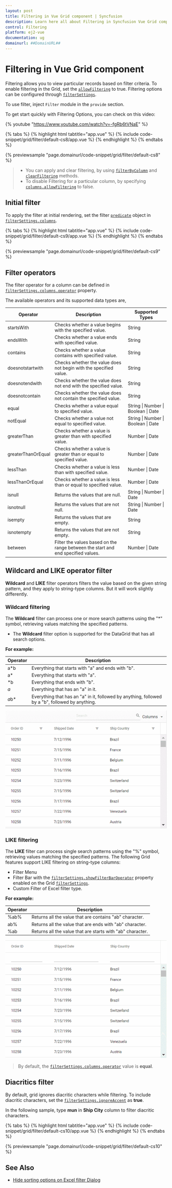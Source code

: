```yaml
---
layout: post
title: Filtering in Vue Grid component | Syncfusion
description: Learn here all about Filtering in Syncfusion Vue Grid component of Syncfusion Essential JS 2 and more.
control: Filtering 
platform: ej2-vue
documentation: ug
domainurl: ##DomainURL##
---
```


# Filtering in Vue Grid component

Filtering allows you to view particular records based on filter criteria. To enable filtering in the Grid, set the [`allowFiltering`](https://ej2.syncfusion.com/vue/documentation/api/grid/#allowfiltering) to true. Filtering options can be configured through [`filterSettings`](https://ej2.syncfusion.com/vue/documentation/api/grid/filterSettings/).

To use filter, inject `Filter` module in the `provide` section.

To get start quickly with Filtering Options, you can check on this video:

{% youtube "https://www.youtube.com/watch?v=-fgRb6tVNaE" %}

<!-- The Grid supports three types of filter, they are
* Filter bar
* Excel
* Checkbox -->

{% tabs %}
{% highlight html tabtitle="app.vue" %}
{% include code-snippet/grid/filter/default-cs8/app.vue %}
{% endhighlight %}
{% endtabs %}
        
{% previewsample "page.domainurl/code-snippet/grid/filter/default-cs8" %}

> * You can apply and clear filtering, by using [`filterByColumn`](https://ej2.syncfusion.com/vue/documentation/api/grid/filter/#filterbycolumn) and [`clearFiltering`](https://ej2.syncfusion.com/vue/documentation/api/grid/filter/#clearfiltering) methods.
> * To disable Filtering for a particular column, by specifying [`columns.allowFiltering`](https://ej2.syncfusion.com/vue/documentation/api/grid/column/#allowfiltering) to false.

## Initial filter

To apply the filter at initial rendering, set the filter [`predicate`](https://ej2.syncfusion.com/vue/documentation/api/grid/predicate/) object in [`filterSettings.columns`](https://ej2.syncfusion.com/vue/documentation/api/grid/filterSettingsModel/#columns).

{% tabs %}
{% highlight html tabtitle="app.vue" %}
{% include code-snippet/grid/filter/default-cs9/app.vue %}
{% endhighlight %}
{% endtabs %}
        
{% previewsample "page.domainurl/code-snippet/grid/filter/default-cs9" %}

## Filter operators

The filter operator for a column can be defined in [`filterSettings.columns.operator`](https://ej2.syncfusion.com/vue/documentation/api/grid/predicateModel/#operator) property.

The available operators and its supported data types are,

Operator |Description |Supported Types
-----|-----|-----
startsWith |Checks whether a value begins with the specified value. |String
endsWith |Checks whether a value ends with specified value. |String
contains |Checks whether a value contains with specified value. |String
doesnotstartwith |Checks whether the value does not begin with the specified value. |String
doesnotendwith |Checks whether the value does not end with the specified value. |String
doesnotcontain |Checks whether the value does not contain the specified value. |String
equal |Checks whether a value equal to specified value. |String &#124; Number &#124; Boolean &#124; Date
notEqual |Checks whether a value not equal to specified value. |String &#124; Number &#124; Boolean &#124; Date
greaterThan |Checks whether a value is greater than with specified value. |Number &#124; Date
greaterThanOrEqual|Checks whether a value is greater than or equal to specified value. |Number &#124; Date
lessThan |Checks whether a value is less than with specified value. |Number &#124; Date
lessThanOrEqual |Checks whether a value is less than or equal to specified value. |Number &#124; Date
isnull |Returns the values that are null. |String &#124; Number &#124; Date
isnotnull |Returns the values that are not null. |String &#124; Number &#124; Date
isempty |Returns the values that are empty. |String
isnotempty |Returns the values that are not empty. |String
between|Filter the values based on the range between the start and end specified values. |Number &#124; Date

## Wildcard and LIKE operator filter

**Wildcard** and **LIKE** filter operators filters the value based on the given string pattern, and they apply to string-type columns. But it will work slightly differently.

### Wildcard filtering

The **Wildcard** filter can process one or more search patterns using the "*" symbol, retrieving values matching the specified patterns.

* The **Wildcard** filter option is supported for the DataGrid that has all search options.

**For example:**

Operator |Description
-----|-----
a*b |Everything that starts with "a" and ends with "b".
a* |Everything that starts with "a".
*b |Everything that ends with "b".
*a* |Everything that has an "a" in it.
*a*b* |Everything that has an "a" in it, followed by anything, followed by a "b", followed by anything.

![WildcardFilter](../images/wildcard_search.gif)

### LIKE filtering

The **LIKE** filter can process single search patterns using the "%" symbol, retrieving values matching the specified patterns. The following Grid features support LIKE filtering on string-type columns:

* Filter Menu
* Filter Bar with the [`filterSettings.showFilterBarOperator`](https://ej2.syncfusion.com/vue/documentation/api/grid/filterSettings/#showFilterBarOperator)  property enabled on the Grid [`filterSettings`](https://ej2.syncfusion.com/vue/documentation/api/grid/filterSettings/).
* Custom Filter of Excel filter type.

**For example:**

Operator |Description
-----|-----
%ab% |Returns all the value that are contains "ab" character.
ab% |Returns all the value that are ends with "ab" character.
%ab |Returns all the value that are starts with "ab" character.

![LIKEFilter](../images/like_filter.gif)

> By default, the [`filterSettings.columns.operator`](https://ej2.syncfusion.com/vue/documentation/api/grid/predicateModel/#operator) value is **equal**.

## Diacritics filter

By default, grid ignores diacritic characters while filtering. To include diacritic characters, set the [`filterSettings.ignoreAccent`](https://ej2.syncfusion.com/vue/documentation/api/grid/filterSettings/#ignoreaccent) as **true**.

In the following sample, type **mun** in **Ship City** column to filter diacritic characters.

{% tabs %}
{% highlight html tabtitle="app.vue" %}
{% include code-snippet/grid/filter/default-cs10/app.vue %}
{% endhighlight %}
{% endtabs %}
        
{% previewsample "page.domainurl/code-snippet/grid/filter/default-cs10" %}

## See Also

* [Hide sorting options on Excel filter Dialog](../how-to/hide-sorting-in-excel-filter)